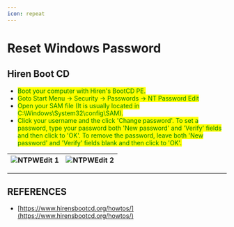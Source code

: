 ```yaml
---
icon: repeat
---
```


# Reset Windows Password

## Hiren  Boot CD

* <mark style="color:green;">Boot your computer with Hiren's BootCD PE.</mark>
* <mark style="color:green;">Goto Start Menu -> Security -> Passwords -> NT Password Edit</mark>
* <mark style="color:green;">Open your SAM file (It is usually located in C:\Windows\System32\config\SAM).</mark>
* <mark style="color:green;">Click your username and the click 'Change password'. To set a password, type your password both 'New password' and 'Verify' fields and then click to 'OK'. To remove the password, leave both 'New password' and 'Verify' fields blank and then click to 'OK'.</mark>

| ![NTPWEdit 1](https://www.hirensbootcd.org/wp-content/uploads/2018/06/NTPWEdit_SC1.png) | ![NTPWEdit 2](https://www.hirensbootcd.org/wp-content/uploads/2018/06/NTPWEdit_SC2.png) |
| --------------------------------------------------------------------------------------- | --------------------------------------------------------------------------------------- |



***

## REFERENCES

* [https://www.hirensbootcd.org/howtos/](https://www.hirensbootcd.org/howtos/)

